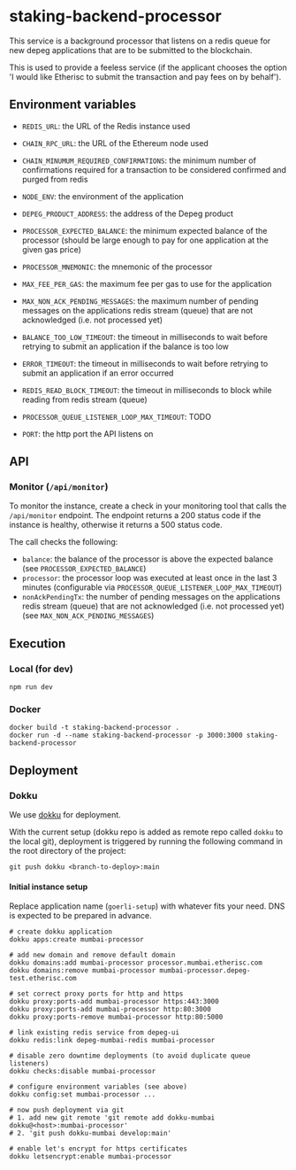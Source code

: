 # staking-backend-processor

This service is a background processor that listens on a redis queue for new depeg applications that are to be submitted to the blockchain. 

This is used to provide a feeless service (if the applicant chooses the option 'I would like Etherisc to submit the transaction and pay fees on by behalf').


## Environment variables

- `REDIS_URL`: the URL of the Redis instance used
- `CHAIN_RPC_URL`: the URL of the Ethereum node used
- `CHAIN_MINUMUM_REQUIRED_CONFIRMATIONS`: the minimum number of confirmations required for a transaction to be considered confirmed and purged from redis
- `NODE_ENV`: the environment of the application 

- `DEPEG_PRODUCT_ADDRESS`: the address of the Depeg product
- `PROCESSOR_EXPECTED_BALANCE`: the minimum expected balance of the processor (should be large enough to pay for one application at the given gas price)
- `PROCESSOR_MNEMONIC`: the mnemonic of the processor
- `MAX_FEE_PER_GAS`: the maximum fee per gas to use for the application
- `MAX_NON_ACK_PENDING_MESSAGES`: the maximum number of pending messages on the applications redis stream (queue) that are not acknowledged (i.e. not processed yet)

- `BALANCE_TOO_LOW_TIMEOUT`: the timeout in milliseconds to wait before retrying to submit an application if the balance is too low
- `ERROR_TIMEOUT`: the timeout in milliseconds to wait before retrying to submit an application if an error occurred
- `REDIS_READ_BLOCK_TIMEOUT`: the timeout in milliseconds to block while reading from redis stream (queue)
- `PROCESSOR_QUEUE_LISTENER_LOOP_MAX_TIMEOUT`: TODO
- `PORT`: the http port the API listens on

## API

### Monitor (`/api/monitor`)

To monitor the instance, create a check in your monitoring tool that calls the `/api/monitor` endpoint. The endpoint returns a 200 status code if the instance is healthy, otherwise it returns a 500 status code.

The call checks the following:
- `balance`: the balance of the processor is above the expected balance (see `PROCESSOR_EXPECTED_BALANCE`)
- `processor`: the processor loop was executed at least once in the last 3 minutes (configurable via `PROCESSOR_QUEUE_LISTENER_LOOP_MAX_TIMEOUT`)
- `nonAckPendingTx`: the number of pending messages on the applications redis stream (queue) that are not acknowledged (i.e. not processed yet) (see `MAX_NON_ACK_PENDING_MESSAGES`)

## Execution

### Local (for dev)

`npm run dev`

### Docker

```
docker build -t staking-backend-processor .
docker run -d --name staking-backend-processor -p 3000:3000 staking-backend-processor
```


## Deployment

### Dokku

We use [dokku](https://dokku.com/) for deployment. 

With the current setup (dokku repo is added as remote repo called `dokku` to the local git), deployment is triggered by running the following command in the root directory of the project:

```
git push dokku <branch-to-deploy>:main
```

#### Initial instance setup

Replace application name (`goerli-setup`) with whatever fits your need. DNS is expected to be prepared in advance.


```
# create dokku application 
dokku apps:create mumbai-processor

# add new domain and remove default domain
dokku domains:add mumbai-processor processor.mumbai.etherisc.com
dokku domains:remove mumbai-processor mumbai-processor.depeg-test.etherisc.com

# set correct proxy ports for http and https
dokku proxy:ports-add mumbai-processor https:443:3000
dokku proxy:ports-add mumbai-processor http:80:3000
dokku proxy:ports-remove mumbai-processor http:80:5000

# link existing redis service from depeg-ui
dokku redis:link depeg-mumbai-redis mumbai-processor

# disable zero downtime deployments (to avoid duplicate queue listeners)
dokku checks:disable mumbai-processor

# configure environment variables (see above)
dokku config:set mumbai-processor ...

# now push deployment via git 
# 1. add new git remote 'git remote add dokku-mumbai dokku@<host>:mumbai-processor'
# 2. 'git push dokku-mumbai develop:main'

# enable let's encrypt for https certificates
dokku letsencrypt:enable mumbai-processor
```

